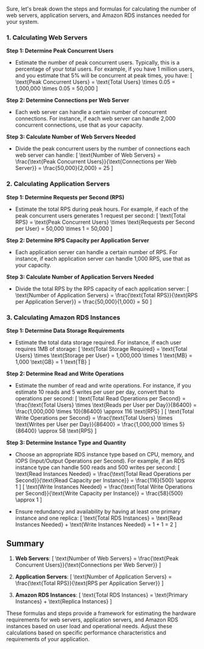 Sure, let's break down the steps and formulas for calculating the number of web servers, application servers, and Amazon RDS instances needed for your system.

### 1. Calculating Web Servers

**Step 1: Determine Peak Concurrent Users**
- Estimate the number of peak concurrent users. Typically, this is a percentage of your total users. For example, if you have 1 million users, and you estimate that 5% will be concurrent at peak times, you have:
  \[
  \text{Peak Concurrent Users} = \text{Total Users} \times 0.05 = 1,000,000 \times 0.05 = 50,000
  \]

**Step 2: Determine Connections per Web Server**
- Each web server can handle a certain number of concurrent connections. For instance, if each web server can handle 2,000 concurrent connections, use that as your capacity.

**Step 3: Calculate Number of Web Servers Needed**
- Divide the peak concurrent users by the number of connections each web server can handle:
  \[
  \text{Number of Web Servers} = \frac{\text{Peak Concurrent Users}}{\text{Connections per Web Server}} = \frac{50,000}{2,000} = 25
  \]

### 2. Calculating Application Servers

**Step 1: Determine Requests per Second (RPS)**
- Estimate the total RPS during peak hours. For example, if each of the peak concurrent users generates 1 request per second:
  \[
  \text{Total RPS} = \text{Peak Concurrent Users} \times \text{Requests per Second per User} = 50,000 \times 1 = 50,000
  \]

**Step 2: Determine RPS Capacity per Application Server**
- Each application server can handle a certain number of RPS. For instance, if each application server can handle 1,000 RPS, use that as your capacity.

**Step 3: Calculate Number of Application Servers Needed**
- Divide the total RPS by the RPS capacity of each application server:
  \[
  \text{Number of Application Servers} = \frac{\text{Total RPS}}{\text{RPS per Application Server}} = \frac{50,000}{1,000} = 50
  \]

### 3. Calculating Amazon RDS Instances

**Step 1: Determine Data Storage Requirements**
- Estimate the total data storage required. For instance, if each user requires 1MB of storage:
  \[
  \text{Total Storage Required} = \text{Total Users} \times \text{Storage per User} = 1,000,000 \times 1 \text{MB} = 1,000 \text{GB} = 1 \text{TB}
  \]

**Step 2: Determine Read and Write Operations**
- Estimate the number of read and write operations. For instance, if you estimate 10 reads and 5 writes per user per day, convert that to operations per second:
  \[
  \text{Total Read Operations per Second} = \frac{\text{Total Users} \times \text{Reads per User per Day}}{86400} = \frac{1,000,000 \times 10}{86400} \approx 116 \text{RPS}
  \]
  \[
  \text{Total Write Operations per Second} = \frac{\text{Total Users} \times \text{Writes per User per Day}}{86400} = \frac{1,000,000 \times 5}{86400} \approx 58 \text{RPS}
  \]

**Step 3: Determine Instance Type and Quantity**
- Choose an appropriate RDS instance type based on CPU, memory, and IOPS (Input/Output Operations per Second). For example, if an RDS instance type can handle 500 reads and 500 writes per second:
  \[
  \text{Read Instances Needed} = \frac{\text{Total Read Operations per Second}}{\text{Read Capacity per Instance}} = \frac{116}{500} \approx 1
  \]
  \[
  \text{Write Instances Needed} = \frac{\text{Total Write Operations per Second}}{\text{Write Capacity per Instance}} = \frac{58}{500} \approx 1
  \]

- Ensure redundancy and availability by having at least one primary instance and one replica:
  \[
  \text{Total RDS Instances} = \text{Read Instances Needed} + \text{Write Instances Needed} = 1 + 1 = 2
  \]

## Summary

1. **Web Servers**:
   \[
   \text{Number of Web Servers} = \frac{\text{Peak Concurrent Users}}{\text{Connections per Web Server}}
   \]

2. **Application Servers**:
   \[
   \text{Number of Application Servers} = \frac{\text{Total RPS}}{\text{RPS per Application Server}}
   \]

3. **Amazon RDS Instances**:
   \[
   \text{Total RDS Instances} = \text{Primary Instances} + \text{Replica Instances}
   \]

These formulas and steps provide a framework for estimating the hardware requirements for web servers, application servers, and Amazon RDS instances based on user load and operational needs. Adjust these calculations based on specific performance characteristics and requirements of your application.
